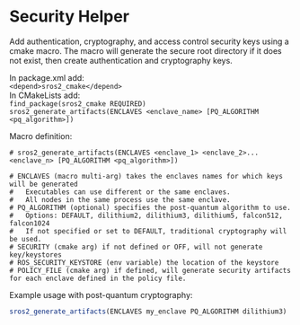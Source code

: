 # Security Helper
Add authentication, cryptography, and access control security keys using a cmake macro.
The macro will generate the secure root directory if it does not exist, then create authentication and cryptography keys.

In package.xml add:  
`<depend>sros2_cmake</depend>`  
In CMakeLists add:  
`find_package(sros2_cmake REQUIRED)`  
`sros2_generate_artifacts(ENCLAVES <enclave_name> [PQ_ALGORITHM <pq_algorithm>])`  

Macro definition:  
```
# sros2_generate_artifacts(ENCLAVES <enclave_1> <enclave_2>...<enclave_n> [PQ_ALGORITHM <pq_algorithm>])

# ENCLAVES (macro multi-arg) takes the enclaves names for which keys will be generated
#   Executables can use different or the same enclaves.
#   All nodes in the same process use the same enclave.
# PQ_ALGORITHM (optional) specifies the post-quantum algorithm to use. 
#   Options: DEFAULT, dilithium2, dilithium3, dilithium5, falcon512, falcon1024
#   If not specified or set to DEFAULT, traditional cryptography will be used.
# SECURITY (cmake arg) if not defined or OFF, will not generate key/keystores
# ROS_SECURITY_KEYSTORE (env variable) the location of the keystore
# POLICY_FILE (cmake arg) if defined, will generate security artifacts for each enclave defined in the policy file.
```

Example usage with post-quantum cryptography:
```cmake
sros2_generate_artifacts(ENCLAVES my_enclave PQ_ALGORITHM dilithium3)
```
